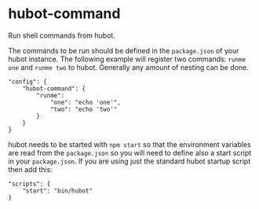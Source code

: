 # hubot-command

Run shell commands from hubot.

The commands to be run should be defined in the `package.json` of your
hubot instance. The following example will register two commands:
`runme one` and `runme two` to hubot. Generally any amount of nesting
can be done.

```
"config": {
    "hubot-command": {
        "runme":
            "one": "echo 'one'",
            "two": "echo 'two'"
        }
    }
}
```



hubot needs to be started with `npm start` so that the environment variables are read from the `package.json` so you will need to define also a start script in your `package.json`. If you are using just the standard hubot startup script then add this:

```
"scripts": {
    "start": "bin/hubot"
}
```
